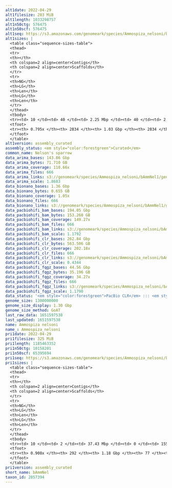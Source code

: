 ```yaml
---
alt1date: 2022-04-29
alt1filesize: 283 MiB
alt1length: 1033298757
alt1n50ctg: 576475
alt1n50scf: 576475
alt1seq: https://s3.amazonaws.com/genomeark/species/Ammospiza_nelsoni/bAmmNel1/assembly_curated/bAmmNel1.alt.cur.20220429.fasta.gz
alt1sizes: |
  <table class="sequence-sizes-table">
  <thead>
  <tr>
  <th></th>
  <th colspan=2 align=center>Contigs</th>
  <th colspan=2 align=center>Scaffolds</th>
  </tr>
  <tr>
  <th>NG</th>
  <th>LG</th>
  <th>Len</th>
  <th>LG</th>
  <th>Len</th>
  </tr>
  </thead>
  <tbody>
  <tr><td> 10 </td><td> 40 </td><td> 2.25 Mbp </td><td> 40 </td><td> 2.25 Mbp </td></tr>  <tr><td> 20 </td><td> 116 </td><td> 1.46 Mbp </td><td> 116 </td><td> 1.46 Mbp </td></tr>  <tr><td> 30 </td><td> 221 </td><td> 1.05 Mbp </td><td> 221 </td><td> 1.05 Mbp </td></tr>  <tr><td> 40 </td><td> 363 </td><td> 0.79 Mbp </td><td> 363 </td><td> 0.79 Mbp </td></tr>  <tr style="background-color:#cccccc;"><td> 50 </td><td> 553 </td><td> 0.58 Mbp </td><td> 553 </td><td> 0.58 Mbp </td></tr>  <tr><td> 60 </td><td> 824 </td><td> 396.29 Kbp </td><td> 824 </td><td> 396.29 Kbp </td></tr>  <tr><td> 70 </td><td> 1261 </td><td> 213.51 Kbp </td><td> 1261 </td><td> 213.51 Kbp </td></tr>  <tr><td> 80 </td><td> 0 </td><td>  </td><td> 0 </td><td>  </td></tr>  <tr><td> 90 </td><td> 0 </td><td>  </td><td> 0 </td><td>  </td></tr>  <tr><td> 100 </td><td> 0 </td><td>  </td><td> 0 </td><td>  </td></tr>  </tbody>
  <tfoot>
  <tr><th> 0.795x </th><th> 2834 </th><th> 1.03 Gbp </th><th> 2834 </th><th> 1.03 Gbp </th></tr>
  </tfoot>
  </table>
alt1version: assembly_curated
assembly_status: <em style="color:forestgreen">Curated</em>
common_name: Nelson's sparrow
data_arima_bases: 143.86 Gbp
data_arima_bytes: 71.710 GB
data_arima_coverage: 110.66x
data_arima_files: 666
data_arima_links: s3://genomeark/species/Ammospiza_nelsoni/bAmmNel1/genomic_data/arima/<br>
data_arima_scale: 1.8683
data_bionano_bases: 1.36 Gbp
data_bionano_bytes: 0.655 GB
data_bionano_coverage: 1.05x
data_bionano_files: 666
data_bionano_links: s3://genomeark/species/Ammospiza_nelsoni/bAmmNel1/genomic_data/bionano/<br>
data_pacbiohifi_bam_bases: 194.05 Gbp
data_pacbiohifi_bam_bytes: 153.260 GB
data_pacbiohifi_bam_coverage: 149.27x
data_pacbiohifi_bam_files: 666
data_pacbiohifi_bam_links: s3://genomeark/species/Ammospiza_nelsoni/bAmmNel1/genomic_data/pacbio_hifi/<br>
data_pacbiohifi_bam_scale: 1.1792
data_pacbiohifi_clr_bases: 262.84 Gbp
data_pacbiohifi_clr_bytes: 563.506 GB
data_pacbiohifi_clr_coverage: 202.18x
data_pacbiohifi_clr_files: 666
data_pacbiohifi_clr_links: s3://genomeark/species/Ammospiza_nelsoni/bAmmNel1/genomic_data/pacbio_hifi/<br>
data_pacbiohifi_clr_scale: 0.4344
data_pacbiohifi_fqgz_bases: 44.56 Gbp
data_pacbiohifi_fqgz_bytes: 35.196 GB
data_pacbiohifi_fqgz_coverage: 34.27x
data_pacbiohifi_fqgz_files: 666
data_pacbiohifi_fqgz_links: s3://genomeark/species/Ammospiza_nelsoni/bAmmNel1/genomic_data/pacbio_hifi/<br>
data_pacbiohifi_fqgz_scale: 1.1790
data_status: '<em style="color:forestgreen">PacBio CLR</em> ::: <em style="color:forestgreen">Bionano</em> ::: <em style="color:forestgreen">Arima</em>'
genome_size: 1300000000
genome_size_display: 1.30 Gbp
genome_size_method: GoAT
last_raw_data: 1651597538
last_updated: 1651597538
name: Ammospiza nelsoni
name_: Ammospiza_nelsoni
pri1date: 2022-04-29
pri1filesize: 325 MiB
pri1length: 1185463352
pri1n50ctg: 10158201
pri1n50scf: 65395694
pri1seq: https://s3.amazonaws.com/genomeark/species/Ammospiza_nelsoni/bAmmNel1/assembly_curated/bAmmNel1.pri.cur.20220429.fasta.gz
pri1sizes: |
  <table class="sequence-sizes-table">
  <thead>
  <tr>
  <th></th>
  <th colspan=2 align=center>Contigs</th>
  <th colspan=2 align=center>Scaffolds</th>
  </tr>
  <tr>
  <th>NG</th>
  <th>LG</th>
  <th>Len</th>
  <th>LG</th>
  <th>Len</th>
  </tr>
  </thead>
  <tbody>
  <tr><td> 10 </td><td> 2 </td><td> 37.43 Mbp </td><td> 0 </td><td> 155.45 Mbp </td></tr>  <tr><td> 20 </td><td> 7 </td><td> 23.62 Mbp </td><td> 1 </td><td> 120.72 Mbp </td></tr>  <tr><td> 30 </td><td> 13 </td><td> 20.19 Mbp </td><td> 2 </td><td> 115.51 Mbp </td></tr>  <tr><td> 40 </td><td> 20 </td><td> 15.04 Mbp </td><td> 4 </td><td> 76.63 Mbp </td></tr>  <tr style="background-color:#cccccc;"><td> 50 </td><td> 31 </td><td style="background-color:#88ff88;"> 10.16 Mbp </td><td> 6 </td><td style="background-color:#88ff88;"> 65.40 Mbp </td></tr>  <tr><td> 60 </td><td> 47 </td><td> 6.61 Mbp </td><td> 9 </td><td> 36.57 Mbp </td></tr>  <tr><td> 70 </td><td> 71 </td><td> 4.14 Mbp </td><td> 14 </td><td> 21.55 Mbp </td></tr>  <tr><td> 80 </td><td> 115 </td><td> 2.05 Mbp </td><td> 21 </td><td> 12.24 Mbp </td></tr>  <tr><td> 90 </td><td> 240 </td><td> 363.10 Kbp </td><td> 49 </td><td> 1.04 Mbp </td></tr>  <tr><td> 100 </td><td> 0 </td><td>  </td><td> 0 </td><td>  </td></tr>  </tbody>
  <tfoot>
  <tr><th> 0.908x </th><th> 292 </th><th> 1.18 Gbp </th><th> 77 </th><th> 1.19 Gbp </th></tr>
  </tfoot>
  </table>
pri1version: assembly_curated
short_name: bAmmNel
taxon_id: 2857394
---
```

